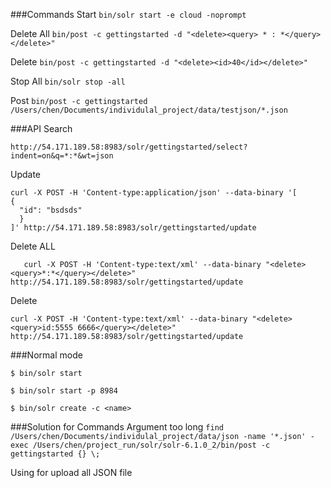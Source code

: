 ###Commands
Start
`bin/solr start -e cloud -noprompt`

Delete All
`bin/post -c gettingstarted -d "<delete><query> * : *</query></delete>"`

Delete
`bin/post -c gettingstarted -d "<delete><id>40</id></delete>"`

Stop All
`bin/solr stop -all`

Post
`bin/post -c gettingstarted /Users/chen/Documents/individulal_project/data/testjson/*.json`

###API
Search
```
http://54.171.189.58:8983/solr/gettingstarted/select?indent=on&q=*:*&wt=json
```

Update
```
curl -X POST -H 'Content-type:application/json' --data-binary '[
{
  "id": "bsdsds"
  }
]' http://54.171.189.58:8983/solr/gettingstarted/update
```

Delete ALL
```
   curl -X POST -H 'Content-type:text/xml' --data-binary "<delete><query>*:*</query></delete>"  http://54.171.189.58:8983/solr/gettingstarted/update
```

Delete
```
curl -X POST -H 'Content-type:text/xml' --data-binary "<delete><query>id:5555 6666</query></delete>"  http://54.171.189.58:8983/solr/gettingstarted/update
```

###Normal mode

`$ bin/solr start`

`$ bin/solr start -p 8984`

`$ bin/solr create -c <name>`


###Solution for Commands Argument too long
`find /Users/chen/Documents/individulal_project/data/json -name '*.json' -exec /Users/chen/project_run/solr/solr-6.1.0_2/bin/post -c  gettingstarted {} \;`

Using for upload all JSON file 